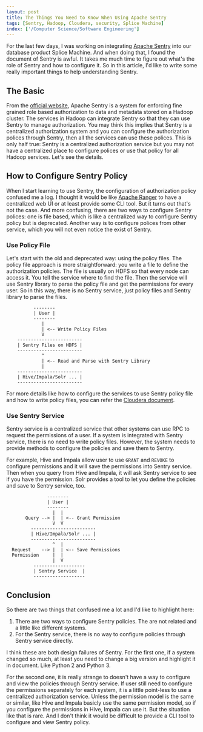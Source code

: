 ```yaml
---
layout: post
title: The Things You Need to Know When Using Apache Sentry
tags: [Sentry, Hadoop, Cloudera, security, Splice Machine]
index: ['/Computer Science/Software Engineering']
---
```


For the last few days, I was working on integrating [Apache Sentry](https://sentry.apache.org) into our database product Splice Machine. And when doing that, I found the document of Sentry is awful. It takes me much time to figure out what's the role of Sentry and how to configure it. So in this article, I'd like to write some really important things to help understanding Sentry.


## The Basic

From the [official website](https://sentry.apache.org/), Apache Sentry is a system for enforcing fine grained role based authorization to data and metadata stored on a Hadoop cluster. The services in Hadoop can integrate Sentry so that they can use Sentry to manage authorization. You may think this implies that Sentry is a centralized authorization system and you can configure the authorization polices through Sentry, then all the services can use these polices. This is only half true: Sentry is a centralized authorization service but you may not have a centralized place to configure polices or use that policy for all Hadoop services. Let's see the details.


## How to Configure Sentry Policy

When I start learning to use Sentry, the configuration of authorization policy confused me a log. I thought it would be like [Apache Ranger](https://ranger.apache.org/) to have a centralized web UI or at least provide some CLI tool. But it turns out that's not the case. And more confusing, there are two ways to configure Sentry polices: one is file based, which is like a centralized way to configure Sentry policy but is deprecated. Another way is to configure polices from other service, which you will not even notice the exist of Sentry.


### Use Policy File

Let's start with the old and deprecated way: using the policy files. The policy file approach is more straightforward: you write a file to define the authorization policies. The file is usually on HDFS so that every node can access it. You tell the service where to find the file. Then the service will use Sentry library to parse the policy file and get the permissions for every user. So in this way, there is no Sentry service, just policy files and Sentry library to parse the files.

```
          --------
          | User |
          --------
             |
             | <-- Write Policy Files
             V
    ------------------------
    | Sentry Files on HDFS |
    ------------------------
             ^
             | <-- Read and Parse with Sentry Library
             |
    ------------------------
    | Hive/Impala/Solr ... |
    ------------------------

```

For more details like how to configure the services to use Sentry policy file and how to write policy files, you can refer the [Cloudera document](https://www.cloudera.com/documentation/enterprise/5-10-x/topics/cdh_sg_sentry.html).

### Use Sentry Service

Sentry service is a centralized service that other systems can use RPC to request the permissions of a user. If a system is integrated with Sentry service, there is no need to write policy files. However, the system needs to provide methods to configure the policies and save them to Sentry.

For example, Hive and Impala allow user to use `GRANT` and `REVOKE` to configure permissions and it will save the permissions into Sentry service. Then when you query from Hive and Impala, it will ask Sentry service to see if you have the permission. Solr provides a tool to let you define the policies and save to Sentry service, too.


```
               --------
               | User |
               --------
                 |  |
       Query --> |  | <-- Grant Permission
                 V  V
         ------------------------
         | Hive/Impala/Solr ... |
         ------------------------
                 ^  |
  Request    --> |  | <-- Save Permissions
  Permission     |  |
                 |  V
          -------------------
          | Sentry Service  |
          -------------------
```


## Conclusion

So there are two things that confused me a lot and I'd like to highlight here:

1. There are two ways to configure Sentry policies. The are not related and a little like different systems.
2. For the Sentry service, there is no way to configure policies through Sentry service directly.

I think these are both design failures of Sentry. For the first one, if a system changed so much, at least you need to change a big version and highlight it in document. Like Python 2 and Python 3.

For the second one, it is really strange to doesn't have a way to configure and view the policies through Sentry service. If user still need to configure the permissions separately for each system, it is a little point-less to use a centralized authorization service. Unless the permission model is the same or similar, like Hive and Impala basicly use the same permission model, so if you configure the permissions in Hive, Impala can use it. But the situation like that is rare. And I don't think it would be difficult to provide a CLI tool to configure and view Sentry policy.
